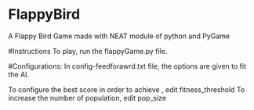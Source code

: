 # FlappyBird
 A Flappy Bird Game made with NEAT module of python and PyGame
 
#Instructions
 To play, run the flappyGame.py file.
 
#Configurations:
In config-feedforawrd.txt file, the options are given to fit the AI.

 To configure the best score in order to achieve , edit fitness_threshold
 To increase the number of population, edit pop_size 
